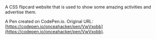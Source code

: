 A CSS flipcard website that is used to show some amazing activities and advertise them. 

A Pen created on CodePen.io. Original URL: [https://codepen.io/onceahacker/pen/VwVxobb](https://codepen.io/onceahacker/pen/VwVxobb).

